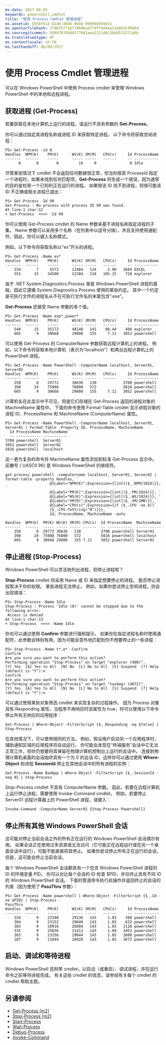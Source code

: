 ```yaml
---
ms.date: 2017-06-05
keywords: powershell,cmdlet
title: "使用 Process Cmdlet 管理进程"
ms.assetid: 5038f612-d149-4698-8bbb-999986959e31
ms.openlocfilehash: 3786fb77167746d6a477dffdd4ea13e863c99964
ms.sourcegitcommit: 598b7835046577841aea2211d613bb8513271a8b
ms.translationtype: HT
ms.contentlocale: zh-CN
ms.lasthandoff: 06/08/2017
---
```

# <a name="managing-processes-with-process-cmdlets"></a>使用 Process Cmdlet 管理进程
可以在 Windows PowerShell 中使用 Process cmdlet 来管理 Windows PowerShell 中的本地和远程进程。

## <a name="getting-processes-get-process"></a>获取进程 (Get-Process)
若要获取在本地计算机上运行的进程，请运行不具有参数的 **Get-Process**。

你可以通过指定其进程名称或进程 ID 来获取特定进程。 以下命令将获取空闲进程：

```
PS> Get-Process -id 0
Handles  NPM(K)    PM(K)      WS(K) VM(M)   CPU(s)     Id ProcessName
-------  ------    -----      ----- -----   ------     -- -----------
      0       0        0         16     0               0 Idle
```

尽管某些情况下 cmdlet 不会返回任何数据很正常，但当你按其 ProcessId 指定一个进程时，如果未找到任何匹配项，**Get-Process** 将生成一个错误，因为通常的目的是检索一个已知的正在运行的进程。 如果按该 ID 找不到进程，则很可能该 ID 不正确或相关进程已退出：

```
PS> Get-Process -Id 99
Get-Process : No process with process ID 99 was found.
At line:1 char:12
+ Get-Process  <<<< -Id 99
```

你可以使用 Get-Process cmdlet 的 Name 参数来基于进程名称指定进程的子集。 Name 参数可以采用多个名称（在列表中以逗号分隔），并且支持使用通配符，因此，你可以键入名称模式。

例如，以下命令将获取名称以“ex”开头的进程。

```
PS> Get-Process -Name ex*
Handles  NPM(K)    PM(K)      WS(K) VM(M)   CPU(s)     Id ProcessName
-------  ------    -----      ----- -----   ------     -- -----------
    234       7     5572      12484   134     2.98   1684 EXCEL
    555      15    34500      12384   134   105.25    728 explorer
```

由于 .NET System.Diagnostics.Process 类是 Windows PowerShell 进程的基础，因此它遵循 System.Diagnostics.Process 使用的某些约定。 其中一个约定是可执行文件的进程名从不在可执行文件名的末尾包含“.exe”。

**Get-Process** 还接受 Name 参数的多个值。

```
PS> Get-Process -Name exp*,power* 
Handles  NPM(K)    PM(K)      WS(K) VM(M)   CPU(s)     Id ProcessName
-------  ------    -----      ----- -----   ------     -- -----------
    540      15    35172      48148   141    88.44    408 explorer
    605       9    30668      29800   155     7.11   3052 powershell
```

可以使用 Get-Process 的 ComputerName 参数获取远程计算机上的进程。 例如，以下命令将获取本地计算机（表示为“localhost”）和两台远程计算机上的 PowerShell 进程。

```
PS> Get-Process -Name PowerShell -ComputerName localhost, Server01, Server02
Handles  NPM(K)    PM(K)      WS(K) VM(M)   CPU(s)     Id ProcessName
-------  ------    -----      ----- -----   ------     -- -----------
    258       8    29772      38636   130            3700 powershell
    398      24    75988      76800   572            5816 powershell
    605       9    30668      29800   155     7.11   3052 powershell
```

计算机名在此显示中不可见，但是它们存储在 Get-Process 返回的进程对象的 MachineName 属性中。 下面的命令使用 Format-Table cmdlet 显示进程对象的进程 ID、ProcessName 和 MachineName (ComputerName) 属性。

```
PS> Get-Process -Name PowerShell -ComputerName localhost, Server01, Server01 | Format-Table -Property ID, ProcessName, MachineName
  Id ProcessName MachineName
  -- ----------- -----------
3700 powershell  Server01
3052 powershell  Server02
5816 powershell  localhost
```

这一更为复杂的命令将 MachineName 属性添加到标准 Get-Process 显示中。 反撇号 (\`)(ASCII 96) 是 Windows PowerShell 的继续符。

```
get-process powershell -computername localhost, Server01, Server02 | format-table -property Handles, `
                    @{Label="NPM(K)";Expression={[int]($_.NPM/1024)}}, `
                    @{Label="PM(K)";Expression={[int]($_.PM/1024)}}, `
                    @{Label="WS(K)";Expression={[int]($_.WS/1024)}}, `
                    @{Label="VM(M)";Expression={[int]($_.VM/1MB)}}, `
                    @{Label="CPU(s)";Expression={if ($_.CPU -ne $()` 
                    {$_.CPU.ToString("N")}}}, `                                                                         
                    Id, ProcessName, MachineName -auto

Handles  NPM(K)  PM(K) WS(K) VM(M) CPU(s)  Id ProcessName  MachineName
-------  ------  ----- ----- ----- ------  -- -----------  -----------
    258       8  29772 38636   130         3700 powershell Server01
    398      24  75988 76800   572         5816 powershell localhost
    605       9  30668 29800   155 7.11    3052 powershell Server02
```

## <a name="stopping-processes-stop-process"></a>停止进程 (Stop-Process)
Windows PowerShell 可以灵活地列出进程，但停止进程呢？

**Stop-Process** cmdlet 将采用 Name 或 ID 来指定想要停止的进程。 能否停止进程取决于你的权限。 某些进程无法停止。 例如，如果你尝试停止空闲进程，则会出现错误：

```
PS> Stop-Process -Name Idle
Stop-Process : Process 'Idle (0)' cannot be stopped due to the following error:
 Access is denied
At line:1 char:13
+ Stop-Process  <<<< -Name Idle
```

你也可以通过使用 **Confirm** 参数进行强制提示。 如果你在指定进程名称时使用通配符，此参数会特别有用，因为可能会意外地匹配到你不想要停止的一些进程：

```
PS> Stop-Process -Name t*,e* -Confirm
Confirm
Are you sure you want to perform this action?
Performing operation "Stop-Process" on Target "explorer (408)".
[Y] Yes  [A] Yes to All  [N] No  [L] No to All  [S] Suspend  [?] Help
(default is "Y"):n
Confirm
Are you sure you want to perform this action?
Performing operation "Stop-Process" on Target "taskmgr (4072)".
[Y] Yes  [A] Yes to All  [N] No  [L] No to All  [S] Suspend  [?] Help
(default is "Y"):n
```

可以通过使用某些对象筛选 cmdlet 来实现复杂的过程操作。 因为 Process 对象具有 Responding 属性，当程序不再响应时该属性为 true，你可以使用以下命令停止所有无响应的应用程序：

```
Get-Process | Where-Object -FilterScript {$_.Responding -eq $false} | Stop-Process
```

在其他情况下，可以使用相同的方法。 例如，假设用户启动另一个应用程序时，辅助通知区域的应用程序将自动运行。 你可能会发现在“终端服务”会话中它无法正常工作，但你仍想要将其保留在物理计算机控制台上运行的会话中。 连接到物理计算机桌面的会话始终具有一个为 0 的会话 ID，这样你可以通过使用 **Where-Object** 和进程 **SessionId** 停止在其他会话中的所有进程的实例：

```
Get-Process -Name BadApp | Where-Object -FilterScript {$_.SessionId -neq 0} | Stop-Process
```

Stop-Process cmdlet 不具有 ComputerName 参数。 因此，若要在远程计算机上运行停止进程，需要使用 Invoke-Command cmdlet。 例如，若要停止 Server01 远程计算器上的 PowerShell 进程，请键入：

```
Invoke-Command -ComputerName Server01 {Stop-Process Powershell}
```

## <a name="stopping-all-other-windows-powershell-sessions"></a>停止所有其他 Windows PowerShell 会话
这可能对停止当前会话之外的所有正在运行的 Windows PowerShell 会话偶尔有用。 如果会话正在使用过多资源或无法访问（它可能正在远程运行或在另一个桌面会话中运行），可能不能直接将其停止。 如果你尝试停止所有正在运行的会话，但是，这可能会终止当前会话。

每个 Windows PowerShell 会话都具有一个包含 Windows PowerShell 进程的 ID 的环境变量 PID。 你可以对比每个会话的 ID 检查 $PID，并仅终止具有不同 ID 的 Windows PowerShell 会话。 下面的管道命令执行此操作并返回终止的会话的列表（因为使用了 **PassThru** 参数）：

```
PS> Get-Process -Name powershell | Where-Object -FilterScript {$_.Id -ne $PID} | Stop-Process -
PassThru
Handles  NPM(K)    PM(K)      WS(K) VM(M)   CPU(s)     Id ProcessName
-------  ------    -----      ----- -----   ------     -- -----------
    334       9    23348      29136   143     1.03    388 powershell
    304       9    23152      29040   143     1.03    632 powershell
    302       9    20916      26804   143     1.03   1116 powershell
    335       9    25656      31412   143     1.09   3452 powershell
    303       9    23156      29044   143     1.05   3608 powershell
    287       9    21044      26928   143     1.02   3672 powershell
```

## <a name="starting-debugging-and-waiting-for-processes"></a>启动、调试和等待进程
Windows PowerShell 还附带 cmdlet，以启动（或重启）、调试进程，并在运行命令之前等待进程完成。 有关这些 cmdlet 的信息，请参阅有关每个 cmdlet 的 cmdlet 帮助主题。

## <a name="see-also"></a>另请参阅
- [Get-Process [m2]](https://technet.microsoft.com/en-us/library/27a05dbd-4b69-48a3-8d55-b295f6225f15)
- [Stop-Process [m2]](https://technet.microsoft.com/en-us/library/12454238-9881-457a-bde4-fb6cd124deec)
- [Start-Process](https://technet.microsoft.com/en-us/library/41a7e43c-9bb3-4dc2-8b0c-f6c32962e72c)
- [Wait-Process](https://technet.microsoft.com/en-us/library/9222af7a-789d-4a09-aa90-09d7c256c799)
- [Debug-Process](https://technet.microsoft.com/en-us/library/eea1dace-3913-4dbd-b659-5a94a610eee1)
- [Invoke-Command](https://technet.microsoft.com/en-us/library/22fd98ba-1874-492e-95a5-c069467b8462)

